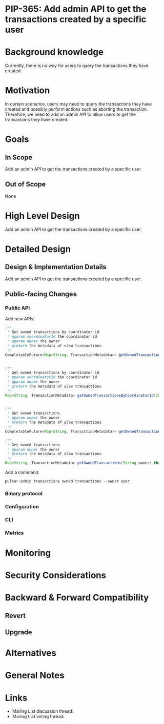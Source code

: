 # PIP-365: Add admin API to get the transactions created by a specific user

# Background knowledge
Currently, there is no way for users to query the transactions they have created.

# Motivation
In certain scenarios, users may need to query the transactions they have created and possibly perform
actions such as aborting the transaction. Therefore, we need to add an admin API to allow users to get the transactions 
they have created.

# Goals

## In Scope
Add an admin API to get the transactions created by a specific user.

## Out of Scope
None

# High Level Design
Add an admin API to get the transactions created by a specific user.

# Detailed Design

## Design & Implementation Details
Add an admin API to get the transactions created by a specific user.

## Public-facing Changes

### Public API
Add new APIs:
```java
/**
 * Get owned transactions by coordinator id.
 * @param coordinatorId the coordinator id
 * @param owner the owner
 * @return the metadata of slow transactions.
 */
CompletableFuture<Map<String, TransactionMetadata>> getOwnedTransactionsByCoordinatorIdAsync(Integer coordinatorId,
                                                                                                 String owner);

/**
 * Get owned transactions by coordinator id.
 * @param coordinatorId the coordinator id
 * @param owner the owner
 * @return the metadata of slow transactions.
 */
Map<String, TransactionMetadata> getOwnedTransactionsByCoordinatorId(Integer coordinatorId,
                                                                         String owner) throws PulsarAdminException;

/**
 * Get owned transactions.
 * @param owner the owner
 * @return the metadata of slow transactions.
 */
CompletableFuture<Map<String, TransactionMetadata>> getOwnedTransactionsAsync(String owner);

/**
 * Get owned transactions.
 * @param owner the owner
 * @return the metadata of slow transactions.
 */
Map<String, TransactionMetadata> getOwnedTransactions(String owner) throws PulsarAdminException;
```

Add a command:
```
pulsar-admin transactions owned-transactions --owner user
```

### Binary protocol

### Configuration

### CLI

### Metrics

# Monitoring

# Security Considerations

# Backward & Forward Compatibility

## Revert

## Upgrade

# Alternatives

# General Notes

# Links
* Mailing List discussion thread:
* Mailing List voting thread:
